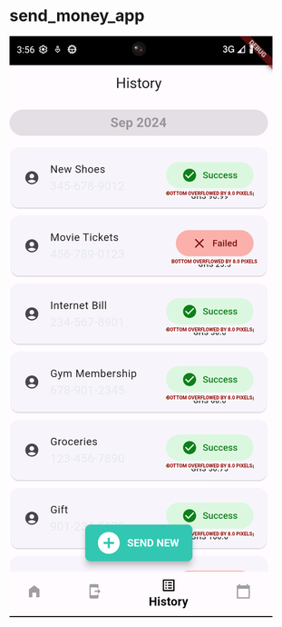 # send_money_app


![Screen shot](https://github.com/ikmazameti/send_money_app/blob/history/xxx.png)
